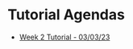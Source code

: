 # Tutorial Agendas
- [Week 2 Tutorial - 03/03/23](https://docs.google.com/document/d/1XmtucErsvNtR7sah1CozHC5dKv8Ogt9Y5YMNUoVoBZY/edit?usp=sharing)

